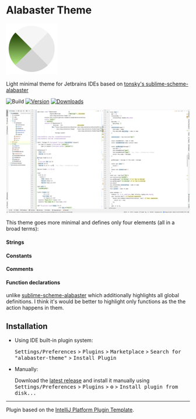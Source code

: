 # Alabaster Theme

<img src="./src/main/resources/META-INF/pluginIcon.svg" width="140">

<!-- Plugin description -->

Light minimal theme for Jetbrains IDEs based on [tonsky's sublime-scheme-alabaster](https://github.com/tonsky/sublime-scheme-alabaster)

<!-- Plugin description end -->

![Build](https://github.com/vlnabatov/alabaster-theme/workflows/Build/badge.svg)
[![Version](https://img.shields.io/jetbrains/plugin/v/PLUGIN_ID.svg)](https://plugins.jetbrains.com/plugin/PLUGIN_ID)
[![Downloads](https://img.shields.io/jetbrains/plugin/d/PLUGIN_ID.svg)](https://plugins.jetbrains.com/plugin/PLUGIN_ID)

![](screenshot.png)

This theme goes more minimal and defines only four elements (all in a broad terms):

#### Strings

#### Constants

#### Comments

#### Function declarations

unlike [sublime-scheme-alabaster](https://github.com/tonsky/sublime-scheme-alabaster) which additionally highlights all global definitions. I think it's would be better to highlight only functions as the the action happens in them.
## Installation

- Using IDE built-in plugin system:

  <kbd>Settings/Preferences</kbd> > <kbd>Plugins</kbd> > <kbd>Marketplace</kbd> > <kbd>Search for "alabaster-theme"</kbd> >
  <kbd>Install Plugin</kbd>
- Manually:

  Download the [latest release](https://github.com/vlnabatov/alabaster-theme/releases) and install it manually using
  <kbd>Settings/Preferences</kbd> > <kbd>Plugins</kbd> > <kbd>⚙️</kbd> > <kbd>Install plugin from disk...</kbd>

---

Plugin based on the [IntelliJ Platform Plugin Template][template].

[template]: https://github.com/JetBrains/intellij-platform-plugin-template

